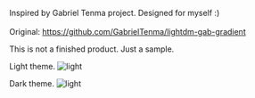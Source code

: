 Inspired by Gabriel Tenma project. Designed for myself :)<br>
<br>
Original: https://github.com/GabrielTenma/lightdm-gab-gradient

This is not a finished product. Just a sample.

Light theme.
![light](https://github.com/asfm1/wave-vibe-greeter/blob/master/Screenshots/light.png)

Dark theme.
![light](https://github.com/asfm1/wave-vibe-greeter/blob/master/Screenshots/dark.png)
